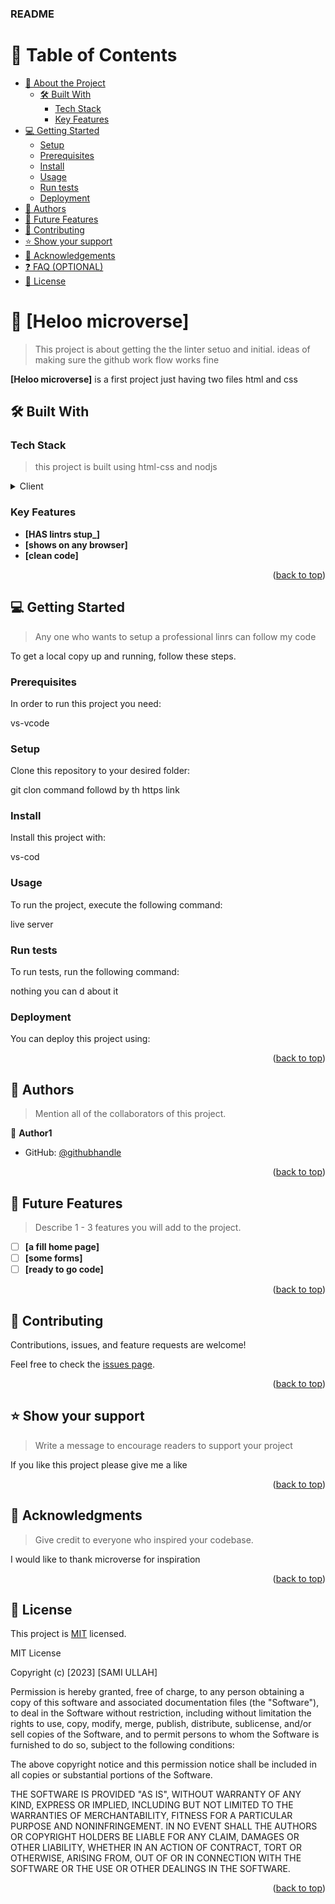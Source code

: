 <a name="readme-top"></a>

<!--
HOW TO USE:
This is an example of how you may give instructions on setting up your project locally.

Modify this file to match your project and remove sections that don't apply.

REQUIRED SECTIONS:
- Table of Contents
- About the Project
  - Built With
  - Live Demo
- Getting Started
- Authors
- Future Features
- Contributing
- Show your support
- Acknowledgements
- License

OPTIONAL SECTIONS:
- FAQ

After you're finished please remove all the comments and instructions!
-->


  <h3><b>README</b></h3>

</div>

<!-- TABLE OF CONTENTS -->

# 📗 Table of Contents

- [📖 About the Project](#about-project)
  - [🛠 Built With](#built-with)
    - [Tech Stack](#tech-stack)
    - [Key Features](#key-features)
- [💻 Getting Started](#getting-started)
  - [Setup](#setup)
  - [Prerequisites](#prerequisites)
  - [Install](#install)
  - [Usage](#usage)
  - [Run tests](#run-tests)
  - [Deployment](#triangular_flag_on_post-deployment)
- [👥 Authors](#authors)
- [🔭 Future Features](#future-features)
- [🤝 Contributing](#contributing)
- [⭐️ Show your support](#support)
- [🙏 Acknowledgements](#acknowledgements)
- [❓ FAQ (OPTIONAL)](#faq)
- [📝 License](#license)

<!-- PROJECT DESCRIPTION -->

# 📖 [Heloo microverse] <a name="Heloo Microverse"></a>

> This project is about getting the the linter setuo and initial. ideas of making sure the github work flow works fine

**[Heloo microverse]** is a first project just having two files html and css

## 🛠 Built With <a name="built-with"></a>

### Tech Stack <a name="tech-stack"></a>

> this project is built using html-css and nodjs
<details>
  <summary>Client</summary>
  <ul>
    <li><a href="https://reactjs.org/">HTML&CSS</a></li>
  </ul>
</details>

<!-- Features -->

### Key Features <a name="key-features"></a>

> 

- **[HAS lintrs stup_]**
- **[shows on any browser]**
- **[clean code]**

<p align="right">(<a href="#readme-top">back to top</a>)</p>

<!-- GETTING STARTED -->

## 💻 Getting Started <a name="getting-started"></a>

> Any one who wants to setup a professional linrs can follow my code

To get a local copy up and running, follow these steps.

### Prerequisites

In order to run this project you need:

vs-vcode

### Setup

Clone this repository to your desired folder:

git clon command followd by th https link
### Install

Install this project with:

vs-cod

### Usage

To run the project, execute the following command:

live server

### Run tests

To run tests, run the following command:

nothing you can d about it

### Deployment

You can deploy this project using:



<p align="right">(<a href="#readme-top">back to top</a>)</p>

<!-- AUTHORS -->

## 👥 Authors <a name="Sami.ullah.tufail"></a>

> Mention all of the collaborators of this project.

👤 **Author1**

- GitHub: [@githubhandle](https://github.com/samiullah12345678)
<p align="right">(<a href="#readme-top">back to top</a>)</p>

<!-- FUTURE FEATURES -->

## 🔭 Future Features <a name="future-features"></a>

> Describe 1 - 3 features you will add to the project.

- [ ] **[a fill home page]**
- [ ] **[some forms]**
- [ ] **[ready to go code]**

<p align="right">(<a href="#readme-top">back to top</a>)</p>

<!-- CONTRIBUTING -->

## 🤝 Contributing <a name="contributing"></a>

Contributions, issues, and feature requests are welcome!

Feel free to check the [issues page](../../issues/).

<p align="right">(<a href="#readme-top">back to top</a>)</p>

<!-- SUPPORT -->

## ⭐️ Show your support <a name="support"></a>

> Write a message to encourage readers to support your project

If you like this project please give me a like

<p align="right">(<a href="#readme-top">back to top</a>)</p>

<!-- ACKNOWLEDGEMENTS -->

## 🙏 Acknowledgments <a name="acknowledgements"></a>

> Give credit to everyone who inspired your codebase.

I would like to thank microverse for inspiration

<p align="right">(<a href="#readme-top">back to top</a>)</p>

<!-- FAQ (optional) -->

<!-- LICENSE -->

## 📝 License <a name="license"></a>

This project is [MIT](./LICENSE) licensed.

MIT License

Copyright (c) [2023] [SAMI ULLAH]

Permission is hereby granted, free of charge, to any person obtaining a copy
of this software and associated documentation files (the "Software"), to deal
in the Software without restriction, including without limitation the rights
to use, copy, modify, merge, publish, distribute, sublicense, and/or sell
copies of the Software, and to permit persons to whom the Software is
furnished to do so, subject to the following conditions:

The above copyright notice and this permission notice shall be included in all
copies or substantial portions of the Software.

THE SOFTWARE IS PROVIDED "AS IS", WITHOUT WARRANTY OF ANY KIND, EXPRESS OR
IMPLIED, INCLUDING BUT NOT LIMITED TO THE WARRANTIES OF MERCHANTABILITY,
FITNESS FOR A PARTICULAR PURPOSE AND NONINFRINGEMENT. IN NO EVENT SHALL THE
AUTHORS OR COPYRIGHT HOLDERS BE LIABLE FOR ANY CLAIM, DAMAGES OR OTHER
LIABILITY, WHETHER IN AN ACTION OF CONTRACT, TORT OR OTHERWISE, ARISING FROM,
OUT OF OR IN CONNECTION WITH THE SOFTWARE OR THE USE OR OTHER DEALINGS IN THE
SOFTWARE.

<p align="right">(<a href="#readme-top">back to top</a>)</p>
